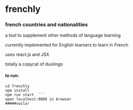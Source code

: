 # frenchly  
### french countries and nationalities  

a tool to supplement other methods of language learning  

currently implemented for English learners to learn in French  

uses react.js and JSX  

totally a copycat of duolingo

#### to run:  

```git clone https://github.com/heatherbooker/frenchly.git  
cd frenchly  
npm install  
npm run start  ```  
open localhost:8080 in browser
#####voila!
